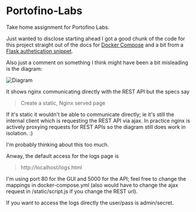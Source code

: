 # Portofino-Labs

Take home assignment for Portofino Labs.

Just wanted to disclose starting ahead I got a good chunk of the code for this project straight out of the docs for 
[Docker Compose](https://docs.docker.com/compose/gettingstarted/) and a bit from a [Flask authetication snippet](http://flask.pocoo.org/snippets/8/). 

Also just a comment on something I think might have been a bit misleading is the diagram:

![Diagram](https://i.imgur.com/baTHtH9.png)

It shows nginx communicating directly with the REST API but the specs say

>Create a static, Nginx served page

If it's static it wouldn't be able to communicate directly; ie it's still the internal client which is requesting the REST API via ajax. In practice nginx is actively proxying requests for REST APIs so the diagram still does work in isolation. :)

I'm probably thinking about this too much.

Anway, the default access for the logs page is
>http://localhost/logs.html

I'm using port 80 for the GUI and 5000 for the API; feel free to change the mappings in docker-compose.yml (also would have to change the ajax request in /static/script.js if you change the REST url).

If you want to access the logs directly the user/pass is admin/secret.
